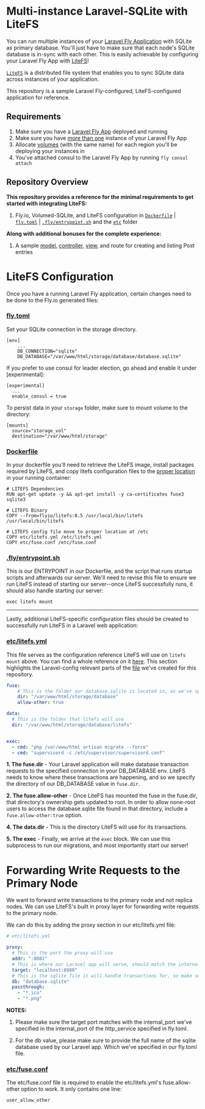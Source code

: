 # Multi-instance Laravel-SQLite with LiteFS
You can run multiple instances of your [Laravel Fly Application](https://fly.io/docs/laravel/) with SQLite as primary database. You'll just have to make sure that each node's SQLite database is in-sync with each other. This is easily achievable by configuring your Laravel Fly App with [LiteFS](https://fly.io/docs/litefs/)! 

[`LiteFS`](https://fly.io/docs/litefs/how-it-works/) is a distributed file system that enables you to sync SQLite data across instances of your application.

This repository is a sample Laravel Fly-configured, LiteFS-configured application for reference.

## Requirements
1) Make sure you have a [Laravel Fly App](https://fly.io/docs/laravel/) deployed and running
2) Make sure you have [more than one](https://fly.io/docs/flyctl/scale-count/#usage) instance of your Laravel Fly App
3) Allocate [volumes](https://fly.io/docs/reference/volumes/) (with the same name) for each region you'll be deploying your instances in
4) You've attached consul to the Laravel Fly App by running `fly consul attach`

## Repository Overview
<b>This repository provides a reference for the minimal requirements to get started with integrating LiteFS:</b>
1. Fly.io, Volumed-SQLite, and LiteFS configuration in [`Dockerfile`](https://github.com/fly-apps/fly-laravel-litefs/blob/main/Dockerfile) | [`fly.toml`](https://github.com/fly-apps/fly-laravel-litefs/blob/main/fly.toml) | [`.fly/entrypoint.sh`](https://github.com/fly-apps/fly-laravel-litefs/blob/main/.fly/entrypoint.sh) and the [`etc`](https://github.com/fly-apps/fly-laravel-litefs/tree/main/etc) folder


<b>Along with additional bonuses for the complete experience:</b>
1. A sample [model](https://github.com/fly-apps/fly-laravel-litefs/blob/main/app/Models/Post.php), [controller](https://github.com/fly-apps/fly-laravel-litefs/blob/main/app/Http/Controllers/PostController.php), [view](https://github.com/fly-apps/fly-laravel-litefs/blob/main/resources/views/posts/create.blade.php), and route for creating and listing Post entries 


# LiteFS Configuration

Once you have a running Laravel Fly application, certain changes need to be done to the Fly.io generated files:

### [fly.toml](https://github.com/fly-apps/fly-laravel-litefs/blob/main/fly.toml)

Set your SQLite connection in the storage directory. 
```
[env]
    ...
    DB_CONNECTION="sqlite"
    DB_DATABASE="/var/www/html/storage/database/database.sqlite"
```
If you prefer to use consul for leader election, go ahead and enable it under [experimental]:
```
[experimental]
  ...
  enable_consul = true
```
To persist data in your `storage` folder, make sure to mount volume to the directory:
```
[mounts]
  source="storage_vol"
  destination="/var/www/html/storage"
```

### [Dockerfile](https://github.com/fly-apps/fly-laravel-litefs/blob/main/Dockerfile)

In your dockerfile you'll need to retrieve the LiteFS image, install packages required by LiteFS, and copy litefs configuration files to the [proper location](https://fly.io/docs/litefs/config/#config-file-search-path) in your running container:
```
# LITEFS Dependencies
RUN apt-get update -y && apt-get install -y ca-certificates fuse3 sqlite3

# LITEFS Binary
COPY --from=flyio/litefs:0.5 /usr/local/bin/litefs /usr/local/bin/litefs

# LITEFS config file move to proper location at /etc
COPY etc/litefs.yml /etc/litefs.yml
COPY etc/fuse.conf /etc/fuse.conf
```

### [.fly/entrypoint.sh](https://github.com/fly-apps/fly-laravel-litefs/blob/main/.fly/entrypoint.sh) 
This is our ENTRYPOINT in our Dockerfile, and the script that runs startup scripts and afterwards our server. We'll need to revise this file to ensure we run LiteFS instead of starting our server--once LiteFS successfully runs, it should also handle starting our server:
```
exec litefs mount
```

---

Lastly, additional LiteFS-specific configuration files should be created to successfully run LiteFS in a Laravel web application:

### [etc/litefs.yml](https://github.com/fly-apps/fly-laravel-litefs/blob/main/etc/litefs.yml)
This file serves as the configuration reference LiteFS will use on `litefs mount` above. You can find a whole reference on it [here](https://fly.io/docs/litefs/config/#config-file-search-path). This section highlights the Laravel-config relevant parts of the [file](https://github.com/fly-apps/fly-laravel-litefs/blob/main/etc/litefs.yml) we've created for this repository.


```yml
fuse:
    # This is the folder our database.sqlite is located in, as we've specified in our fly.toml file's env.DB_DATABASE attribute 
    dir: "/var/www/html/storage/database"
    allow-other: true

data:
  # This is the folder that litefs will use
  dir: "/var/www/html/storage/database/litefs"


exec: 
  - cmd: "php /var/www/html artisan migrate --force"
  - cmd: "supervisord -c /etc/supervisor/supervisord.conf"

```

<b>1. The fuse.dir</b> - Your Laravel application will make database transaction requests to the specified connection in your DB_DATABASE env. LiteFS needs to know where these transactions are happening, and so we specify the directory of our DB_DATABASE value in `fuse.dir`.

<b>2. The fuse.allow-other</b> - Once LiteFS has mounted the fuse in the fuse.dir, that directory's ownership gets updated to root. In order to allow none-root users to access the database.sqlite file found in that directory, include a `fuse.allow-other:true` option.

<b>4. The data.dir</b> - This is the directory LiteFS will use for its transactions. 

<b>5. The exec</b> - Finally, we arrive at the `exec` block. We can use this subprocess to run our migrations, and most importantly start our server! 

# Forwarding Write Requests to the Primary Node
We want to forward write transactions to the primary node and not replica nodes. We can use LiteFS's built in proxy layer for forwarding write requests to the primary node.

We can do this by adding the proxy section in our etc/litefs.yml file:

```yml
# etc/litefs.yml

proxy:
  # This is the port the proxy will use
  addr: ":8081"
  # This is where our Laravel app will serve, should match the internal_port with the http_service specified in fly.toml
  target: "localhost:8080"
  # This is the sqlite file it will handle transactions for, so make sure it's the same file used by the app
  db: "database.sqlite"
  passthrough: 
    - "*.ico"
    - "*.png"
```
**NOTES:**
1. Please make sure the target port matches with the internal_port we've specified in the internal_port of the http_service specified in fly.toml. 

2. For the db value, please make sure to provide the full name of the sqlite database used by our Laravel app. Which we've specified in our fly.toml file.


### [etc/fuse.conf](https://github.com/fly-apps/fly-laravel-litefs/blob/main/etc/fuse.conf)

The etc/fuse.conf file is required to enable the etc/litefs.yml's fuse.allow-other option to work. It only contains one line:

```
user_allow_other
```




